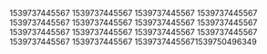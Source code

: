 1539737445567
1539737445567
1539737445567
1539737445567
1539737445567
1539737445567
1539737445567
1539737445567
1539737445567
1539737445567
1539737445567
1539737445567
1539737445567
1539737445567
15397374455671539750496349